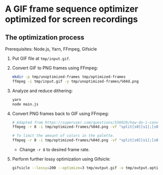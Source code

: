 # A GIF frame sequence optimizer optimized for screen recordings

## The optimization process

Prerequisites: Node.js, Yarn, FFmpeg, Gifsicle

1. Put GIF file at `tmp/input.gif`.

2. Convert GIF to PNG frames using FFmpeg:

   ```sh
   mkdir -p tmp/unoptimized-frames tmp/optimized-frames
   ffmpeg -i tmp/input.gif -y tmp/unoptimized-frames/%04d.png
   ```

3. Analyze and reduce dithering:

   ```sh
   yarn
   node main.js
   ```

4. Convert PNG frames back to GIF using FFmpeg:

   ```sh
   # Adapted from https://superuser.com/questions/556029/how-do-i-convert-a-video-to-gif-using-ffmpeg-with-reasonable-quality
   ffmpeg -r 8 -i tmp/optimized-frames/%04d.png -vf "split[s0][s1];[s0]palettegen[p];[s1][p]paletteuse=dither=none:diff_mode=rectangle" -y tmp/output.gif

   # To limit the amount of colors in the palette.
   ffmpeg -r 8 -i tmp/optimized-frames/%04d.png -vf "split[s0][s1];[s0]palettegen=max_colors=48[p];[s1][p]paletteuse=dither=none:diff_mode=rectangle" -y tmp/output.gif
   ```

   - Change `-r 8` to desired frame rate.

5. Perform further lossy optimization using Gifsicle:

   ```sh
   gifsicle --lossy=200 --optimize=3 tmp/output.gif -o tmp/output.optimized.gif
   ```
